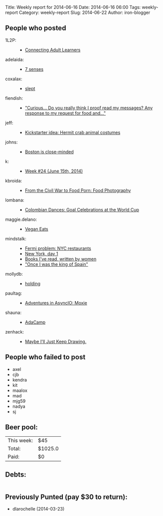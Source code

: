 Title: Weekly report for 2014-06-16
Date: 2014-06-16 06:00
Tags: weekly-report
Category: weekly-report
Slug: 2014-06-22
Author: iron-blogger


<h2>People who posted</h2>
<dl>
<dt><span class="user">1L2P:</span></dt>
<dd>
  <ul>
   <li><a href="http://1l2p.net/2014/06/23/Adult-Learning.html">Connecting Adult Learners</a></li>
  </ul>
</dd>
<dt><span class="user">adelaida:</span></dt>
<dd>
  <ul>
   <li><a href="http://saddlebaggins.wordpress.com/2014/06/23/7-senses/">7 senses</a></li>
  </ul>
</dd>
<dt><span class="user">coxalax:</span></dt>
<dd>
  <ul>
   <li><a href="http://moveward.com/slept/">slept</a></li>
  </ul>
</dd>
<dt><span class="user">fiendish:</span></dt>
<dd>
  <ul>
   <li><a href="http://textsfromharriotte.tumblr.com/post/89619472116">"Curious…
Do you really think I proof read my messages?
Any response to my request for food and..."</a></li>
  </ul>
</dd>
<dt><span class="user">jeff:</span></dt>
<dd>
  <ul>
   <li><a href="http://unterbahn.com/2014/06/kickstarter-idea-hermit-crab-animal-costumes/">Kickstarter idea: Hermit crab animal costumes</a></li>
  </ul>
</dd>
<dt><span class="user">johns:</span></dt>
<dd>
  <ul>
   <li><a href="http://feedproxy.google.com/~r/wjsullivan/~3/6c5Zb1yGG8U/299069.html">Boston is close-minded</a></li>
  </ul>
</dd>
<dt><span class="user">k:</span></dt>
<dd>
  <ul>
   <li><a href="http://www.googlish.com/?p=77">Week #24 (June 15th, 2014)</a></li>
  </ul>
</dd>
<dt><span class="user">kbroida:</span></dt>
<dd>
  <ul>
   <li><a href="http://thefoodbeat.net/photojournalism-birth/">From the Civil War to Food Porn: Food Photography</a></li>
  </ul>
</dd>
<dt><span class="user">lombana:</span></dt>
<dd>
  <ul>
   <li><a href="http://andreslombana.net/blog/2014/06/20/colombian-team-dancing-goal-celebrations/">Colombian Dances: Goal Celebrations at the World Cup</a></li>
  </ul>
</dd>
<dt><span class="user">maggie.delano:</span></dt>
<dd>
  <ul>
   <li><a href="http://maggiedelano.tumblr.com/post/89604814729">Vegan Eats</a></li>
  </ul>
</dd>
<dt><span class="user">mindstalk:</span></dt>
<dd>
  <ul>
   <li><a href="http://mindstalk.livejournal.com/401975.html">Fermi problem: NYC restaurants</a></li>
   <li><a href="http://mindstalk.livejournal.com/401852.html">New York, day 1</a></li>
   <li><a href="http://mindstalk.livejournal.com/401527.html">Books I've read, written by women</a></li>
   <li><a href="http://mindstalk.livejournal.com/401313.html">"Once I was the king of Spain"</a></li>
  </ul>
</dd>
<dt><span class="user">mollydb:</span></dt>
<dd>
  <ul>
   <li><a href="http://mmillions.wordpress.com/2014/06/19/holding/">holding</a></li>
  </ul>
</dd>
<dt><span class="user">paultag:</span></dt>
<dd>
  <ul>
   <li><a href="http://blog.pault.ag/post/89569368153">Adventures in AsyncIO: Moxie</a></li>
  </ul>
</dd>
<dt><span class="user">shauna:</span></dt>
<dd>
  <ul>
   <li><a href="http://www.shaunagm.net/blog/2014/06/adacamp/?utm_source=rss&utm_medium=rss&utm_campaign=adacamp">AdaCamp</a></li>
  </ul>
</dd>
<dt><span class="user">zenhack:</span></dt>
<dd>
  <ul>
   <li><a href="http://www.zenhack.net/2014/06/17/maybe-ill-just-keep-drawing.html">Maybe I'll Just Keep Drawing.</a></li>
  </ul>
</dd>
</dl>

<h2>People who failed to post</h2>
<ul>
<li class="user">axel</li>
<li class="user">cjb</li>
<li class="user">kendra</li>
<li class="user">kit</li>
<li class="user">maalox</li>
<li class="user">mad</li>
<li class="user">mjg59</li>
<li class="user">nadya</li>
<li class="user">sj</li>
</ul>



<h2>Beer pool:</h2>
<table>
  <tr> <td> This week: </td> <td> $45 </td> </tr>
  <tr> <td> Total: </td> <td> $1025.0 </td> </tr>
  <tr> <td> Paid: </td> <td> $0 </td> </tr>
</table>

<h2>Debts:</h2>

<table class="debts">
</table>

<h2>Previously Punted (pay $30 to return):</h2>
<ul>
<li>dlarochelle (2014-03-23)</li>
</ul>
